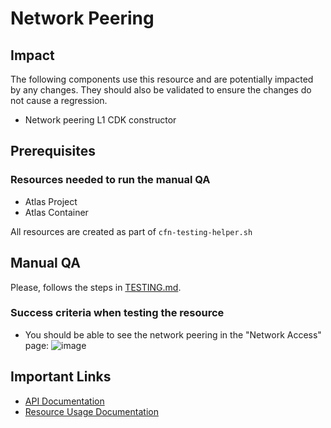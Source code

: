 # Network Peering

## Impact 
The following components use this resource and are potentially impacted by any changes. They should also be validated to ensure the changes do not cause a regression.
 - Network peering L1 CDK constructor


## Prerequisites 
### Resources needed to run the manual QA
- Atlas Project
- Atlas Container

All resources are created as part of `cfn-testing-helper.sh`

## Manual QA
Please, follows the steps in [TESTING.md](../../../TESTING.md.md).


### Success criteria when testing the resource
- You should be able to see the network peering in the "Network Access" page:
![image](https://user-images.githubusercontent.com/5663078/227514067-123c7343-1066-4ba7-802a-03a73a810c78.png)


## Important Links
- [API Documentation](https://www.mongodb.com/docs/atlas/reference/api-resources-spec/#tag/Alert-Configurations/operation/listAlertConfigurations)
- [Resource Usage Documentation](https://www.mongodb.com/docs/atlas/reference/atlas-operator/ak8so-network-peering/)